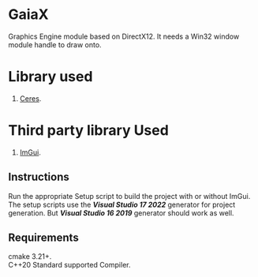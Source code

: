 # GaiaX
Graphics Engine module based on DirectX12. It needs a Win32 window module handle to draw onto.

# Library used
1. [Ceres](https://github.com/razerx100/Ceres).

# Third party library Used
1. [ImGui](https://github.com/ocornut/imgui).

## Instructions
Run the appropriate Setup script to build the project with or without ImGui. The setup scripts use the ***Visual Studio 17 2022*** generator for project generation. But ***Visual Studio 16 2019*** generator should work as well.

## Requirements
cmake 3.21+.\
C++20 Standard supported Compiler.